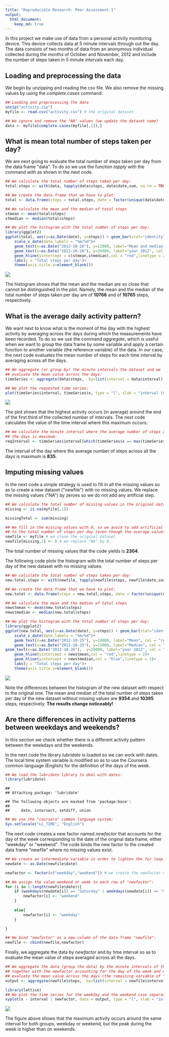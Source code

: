 ```yaml
---
title: "Reproducible Research: Peer Assessment 1"
output: 
  html_document:
    keep_md: true
---
```




In this project we make use of data from a personal activity monitoring device. This device collects data at 5 minute intervals through out the day. The data consists of two months of data from an anonymous individual collected during the months of October and November, 2012 and include the number of steps taken in 5 minute intervals each day.

## Loading and preprocessing the data

We begin by unzipping and reading the csv file. We also remove the missing values by using the *complete.cases* command.


```r
## Loading and preprocessing the data
unzip("activity.zip")
myfile <- read.csv("activity.csv") # the original dataset

## We ignore and remove the "NA" values (we update the dataset name)
data <- myfile[complete.cases(myfile[,1]),]
```



## What is mean total number of steps taken per day?

We are next going to evaluate the total number of steps taken per day from the data frame "data". To do so we use the function *tapply* with the command *with* as shown in the next code.


```r
## We calculate the total number of steps taken per day:
total.steps <- with(data, tapply(data$steps, data$date,sum, na.rm = TRUE))

## We create the data frame that we have to plot:
total <- data.frame(steps = total.steps, date = factor(unique(data$date)))

## We calculate the mean and the median of total steps
stmean <- mean(total$steps)
stmedian <- median(total$steps)

## We plot the histogram with the total number of steps per day:
library(ggplot2)
ggplot(total, aes(x=as.Date(date), y=steps)) + geom_bar(stat="identity")+
    scale_x_date(date_labels = "%m/%d")+
    geom_text(x=as.Date("2012-10-26"), y=12000, label="Mean and median", col = "red")+
    geom_text(x=as.Date("2012-10-26"), y=20000, label="year 2012", col = "black")+
    geom_hline(yintercept = c(stmean,stmedian),col = "red",linetype = 2)+
    labs(y = "Total steps per day")+
    theme(axis.title.x=element_blank())
```

![](PA1_template_files/figure-html/steps-1.png)<!-- -->

The histogram shows that the mean and the median are so close that cannot be distinguished in the plot. Namely, the mean and the median of the total number of steps taken per day are of **10766** and of **10765** steps, respectively.


## What is the average daily activity pattern?

We want next to know what is the moment of the day with the highest activity by averaging across the days during which the measurements have been recorded. To do so we use the command *aggregate*, which is useful when we want to group the data frame by some variable and apply a certain function to another variable (the reference variable) of the data. In our case, the next code evaluates the mean number of steps for each time interval by averaging across all the days.


```r
## We aggregate (or group by) the minute intervals the dataset and we
## evaluate the mean value across the days:
timeSeries <- aggregate(data$steps,  by=list(interval = data$interval), FUN=mean)

## We plot the requested time series:
plot(timeSeries$interval, timeSeries$x, type = "l", xlab = "interval (minutes)", ylab = "average number of steps")
```

![](PA1_template_files/figure-html/activity1-1.png)<!-- -->

The plot shows that the highest activity occurs (in average) around the end of the first third of the collected number of intervals. The next code calculates the value of the time interval where this maximum occurs:


```r
## We calculate the minute interval where the average number of steps across
## the days is maximum:
reqInterval <- timeSeries$interval[which(timeSeries$x == max(timeSeries$x))]
```

The interval of the day where the average number of steps across all the days is maximum is **835**.

## Imputing missing values

In the next code a simple strategy is used to fill in all the missing values so as to create a new dataset ("newfile") with no missing values. We replace the missing values ("NA") by zeroes so we do not add any artificial step.


```r
## We calculate the total number of missing values in the original dataset:
missing <- is.na(myfile[,1])

missingTotal <- sum(missing)

## We fill in the missing values with 0, so we avoid to add artificial values
## to the total number of steps per day (even though the average values will vary).
newfile <- myfile # we clone the original dataset
newfile[missing,1] <- 0 # we replace "NA" by 0.
```

The total number of missing values that the code yields is **2304**.

The following code plots the histogram with the total number of steps per day of the new dataset with no missing values.


```r
## We calculate the total number of steps taken per day:
new.total.steps <- with(newfile, tapply(newfile$steps, newfile$date,sum))

## We create the data frame that we have to plot:
new.total <- data.frame(steps = new.total.steps, date = factor(unique(newfile$date)))

## We calculate the mean and the median of total steps
newstmean <- mean(new.total$steps)
newstmedian <- median(new.total$steps)

## We plot the histogram with the total number of steps per day:
library(ggplot2)
ggplot(new.total, aes(x=as.Date(date), y=steps)) + geom_bar(stat="identity")+
    scale_x_date(date_labels = "%m/%d")+
    geom_text(x=as.Date("2012-10-25"), y=10000, label="Mean", col = "red")+
    geom_text(x=as.Date("2012-10-25"), y=11000, label="Median", col = "blue")+
geom_text(x=as.Date("2012-10-26"),  y=20000, label="year 2012", col = "black")+
    geom_hline(yintercept = newstmean,col = "red",linetype = 2)+
    geom_hline(yintercept = newstmedian,col = "blue",linetype = 2)+
    labs(y = "Total steps per day")+
    theme(axis.title.x=element_blank())
```

![](PA1_template_files/figure-html/missing2-1.png)<!-- -->

Note the differences between the histogram of the new dataset with respect to the original one. The mean and median of the total number of steps taken per day of the new dataset without missing values are **9354** and **10395** steps, respectively. **The results change noticeably!**

## Are there differences in activity patterns between weekdays and weekends?

In this section we check whether there is a different activity pattern between the weekdays and the weekends.

In the next code the library *lubridate* is loaded so we can work with dates. The local time system variable is modified so as to use the Coursera common language (English) for the definition of the days of the week.


```r
## We load the lubridate library to deal with dates:
library(lubridate)
```

```
## 
## Attaching package: 'lubridate'
```

```
## The following objects are masked from 'package:base':
## 
##     date, intersect, setdiff, union
```

```r
## We use the "coursera" common language system:
Sys.setlocale("LC_TIME", "English")
```

The next code creates a new factor named *newfactor* that accounts for the day of the week corresponding to the date of the original data frame, either "weekday" or "weekend". The code binds the new factor to the created data frame "newfile" where no missing values exist.


```r
## We create an intermediate variable in order to lighten the for loop:
newdate <- as.Date(newfile$date)

newfactor <- factor(c("weekday","weekend")) # we create the newfactor variable

## We assign the value weekend or week to each row of "newfactor":
for (i in 1:length(newfile$date)){
    if (weekdays(newdate[i]) == "Saturday" | weekdays(newdate[i]) == "Sunday"){
        newfactor[i] <- "weekend"
    }
    
    else{
        newfactor[i] <- "weekday"
    }

}

## We bind "newfactor" as a new column of the data frame "newfile":
newfile <- cbind(newfile,newfactor)
```

Finally, we aggregate the data by *newfactor* and by time interval so as to evaluate the mean value of steps averaged across all the days.


```r
## We aggregate the data (group the data) by the minute intervals of the dataset
## together with the newfactor accounting for the day of the week and we evaluate
## evaluate the mean value across the days (the remaining variable of "newfile"):
output <- aggregate(newfile$steps,  by=list(interval = newfile$interval, newfactor = newfile$newfactor), FUN=mean)

library(lattice)
## We plot the time series for the weekday and the weekend case separately:
xyplot(x ~ interval | newfactor, data = output, type = "l", xlab = "interval (minutes)", ylab = "Number of steps")
```

![](PA1_template_files/figure-html/patterns3-1.png)<!-- -->

The figure above shows that the maximum activity occurs around the same interval for both groups, weekday or weekend, but the peak during the week is higher than on weekends.
